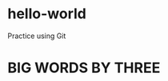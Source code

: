 # hello-world
Practice using Git 
<!DOCTYPE html>
  <html>
  <body>
    <h1>BIG WORDS BY THREE</h1>
